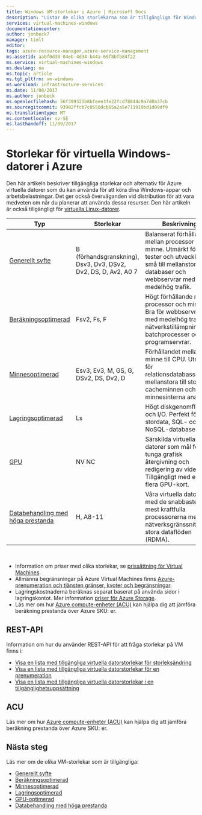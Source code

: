 ```yaml
---
title: Windows VM-storlekar i Azure | Microsoft Docs
description: "Listar de olika storlekarna som är tillgängliga för Windows-datorer i Azure."
services: virtual-machines-windows
documentationcenter: 
author: jonbeck7
manager: timlt
editor: 
tags: azure-resource-manager,azure-service-management
ms.assetid: aabf0d30-04eb-4d34-b44a-69f8bfb84f22
ms.service: virtual-machines-windows
ms.devlang: na
ms.topic: article
ms.tgt_pltfrm: vm-windows
ms.workload: infrastructure-services
ms.date: 11/08/2017
ms.author: jonbeck
ms.openlocfilehash: 56f399325b8bfeee3fe22fcd78044c9a7d0a37cb
ms.sourcegitcommit: 93902ffcb7c8550dcb65a2a5e711919bd1d09df9
ms.translationtype: MT
ms.contentlocale: sv-SE
ms.lasthandoff: 11/09/2017
---
```

# <a name="sizes-for-windows-virtual-machines-in-azure"></a>Storlekar för virtuella Windows-datorer i Azure

Den här artikeln beskriver tillgängliga storlekar och alternativ för Azure virtuella datorer som du kan använda för att köra dina Windows-appar och arbetsbelastningar. Det ger också överväganden vid distribution för att vara medveten om när du planerar att använda dessa resurser.  Den här artikeln är också tillgängligt för [virtuella Linux-datorer](../linux/sizes.md?toc=%2fazure%2fvirtual-machines%2flinux%2ftoc.json).


| Typ                     | Storlekar           |    Beskrivning       |
|--------------------------|-------------------|------------------------------------------------------------------------------------------------------------------------------------|
| [Generellt syfte](sizes-general.md)          | B (förhandsgranskning), Dsv3, Dv3, DSv2, Dv2, DS, D, Av2, A0 7 | Balanserat förhållande mellan processor och minne. Utmärkt för tester och utveckling, små till mellanstora databaser och webbservrar med låg till medelhög trafik. |
| [Beräkningsoptimerad](sizes-compute.md)        | Fsv2, Fs, F             | Högt förhållande mellan processor och minne. Bra för webbservrar med medelhög trafik, nätverkstillämpningar, batchprocesser och programservrar.        |
| [Minnesoptimerad](../virtual-machines-windows-sizes-memory.md)         | Esv3, Ev3, M, GS, G, DSv2, DS, Dv2, D   | Förhållandet mellan hög minne till CPU. Utmärkt för relationsdatabasservrar, mellanstora till stora cacheminnen och minnesinterna analyser.                 |
| [Lagringsoptimerad](../virtual-machines-windows-sizes-storage.md)        | Ls                | Högt diskgenomflöde och I/O. Perfekt för stordata, SQL- och NoSQL-databaser.                                                         |
| [GPU](sizes-gpu.md)            | NV NC            | Särskilda virtuella datorer som mål för tunga grafisk återgivning och redigering av video. Tillgängligt med en eller flera GPU-kort.       |
| [Databehandling med höga prestanda](sizes-hpc.md) | H, A8-11          | Våra virtuella datorer med de snabbaste och mest kraftfulla processorerna med nätverksgränssnitt för stora dataflöden (RDMA). 

<br> 

- Information om priser med olika storlekar, se [prissättning för Virtual Machines](https://azure.microsoft.com/pricing/details/virtual-machines/#Windows). 
- Allmänna begränsningar på Azure Virtual Machines finns [Azure-prenumeration och tjänsten gränser, kvoter och begränsningar](../../azure-subscription-service-limits.md).
- Lagringskostnaderna beräknas separat baserat på använda sidor i lagringskontot. Mer information [priser för Azure Storage](https://azure.microsoft.com/pricing/details/storage/).
- Läs mer om hur [Azure compute-enheter (ACU)](acu.md) kan hjälpa dig att jämföra beräkning prestanda över Azure SKU: er.



## <a name="rest-api"></a>REST-API

Information om hur du använder REST-API för att fråga storlekar på VM finns i:

- [Visa en lista med tillgängliga virtuella datorstorlekar för storleksändring](https://docs.microsoft.com/rest/api/compute/virtualmachines/virtualmachines-list-sizes-for-resizing)
- [Visa en lista med tillgängliga virtuella datorstorlekar för en prenumeration](https://docs.microsoft.com/rest/api/compute/virtualmachines/virtualmachines-list-sizes-region)
- [Visa en lista med tillgängliga virtuella datorstorlekar i en tillgänglighetsuppsättning](
https://docs.microsoft.com/rest/api/compute/virtualmachines/virtualmachines-list-sizes-availability-set)

## <a name="acu"></a>ACU

Läs mer om hur [Azure compute-enheter (ACU)](acu.md) kan hjälpa dig att jämföra beräkning prestanda över Azure SKU: er.

## <a name="next-steps"></a>Nästa steg

Läs mer om de olika VM-storlekar som är tillgängliga:
- [Generellt syfte](sizes-general.md)
- [Beräkningsoptimerad](sizes-compute.md)
- [Minnesoptimerad](../virtual-machines-windows-sizes-memory.md)
- [Lagringsoptimerad](../virtual-machines-windows-sizes-storage.md)
- [GPU-optimerad](sizes-gpu.md)
- [Databehandling med höga prestanda](sizes-hpc.md)



